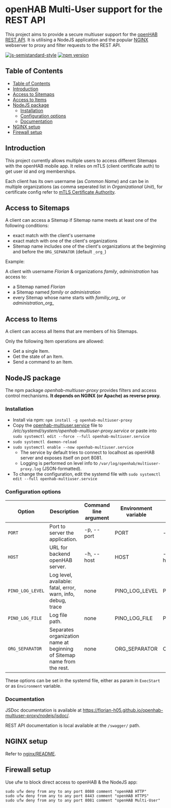 # openHAB Multi-User support for the REST API

This project aims to provide a secure multiuser support for the [openHAB REST API](https://www.openhab.org/docs/configuration/restdocs.html#openhab-rest-api).
It is utilising a NodeJS application and the popular [NGINX](https://www.nginx.com/) webserver to proxy and filter requests to the REST API.

[![js-semistandard-style](https://img.shields.io/badge/code%20style-semistandard-brightgreen.svg)](https://github.com/standard/semistandard)
[![npm version](https://badge.fury.io/js/openhab-multiuser-proxy.svg)](https://badge.fury.io/js/openhab-multiuser-proxy)

## Table of Contents
- [Table of Contents](#table-of-contents)
- [Introduction](#introduction)
- [Access to Sitemaps](#access-to-sitemaps)
- [Access to Items](#access-to-items)
- [NodeJS package](#nodejs-package)
  - [Installation](#installation)
  - [Configuration options](#configuration-options)
  - [Documentation](#documentation)
- [NGINX setup](#nginx-setup)
- [Firewall setup](#firewall-setup)

## Introduction

This project currently allows multiple users to access different Sitemaps with the openHAB mobile app.
It relies on mTLS (client certificate auth) to get user id and org memberships.

Each client has its own username (as *Common Name*) and can be in multiple organizations (as comma seperated list in *Organizational Unit*), for certificate config refer to [mTLS Certificate Authority](nginx/README.md#mtls-certificate-authority).

## Access to Sitemaps

A client can access a Sitemap if Sitemap name meets at least one of the following conditions:

- exact match with the client's username
- exact match with one of the client's organizations
- Sitemap name includes one of the client's organizations at the beginning and before the `ORG_SEPARATOR` (default `_org_`)

Example:

A client with username *Florian* & organizations *family*, *administration* has access to:

- a Sitemap named *Florian*
- a Sitemap named *family* or *administration*
- every Sitemap whose name starts with *familiy_org_* or *administration_org_*

## Access to Items

A client can access all Items that are members of his Sitemaps.

Only the following Item operations are allowed:

- Get a single Item.
- Get the state of an Item.
- Send a command to an Item.

## NodeJS package

The npm package *openhab-multiuser-proxy* provides filters and access control mechanisms.
**It depends on NGINX (or Apache) as reverse proxy.** 

### Installation
- Install via npm: ``npm install -g openhab-multiuser-proxy``
- Copy the [openhab-multiuser.service](nodejs/openhab-multiuser.service) file to */etc/systemd/system/openhab-multiuser-proxy.service* or paste into ``sudo systemctl edit --force --full openhab-multiuser.service``
- ``sudo systemctl daemon-reload``
- ``sudo systemctl enable --now openhab-multiuser.service``
  - The service by default tries to connect to localhost as openHAB server and exposes itself on port 8081.
  - Logging is performed on level info to ``/var/log/openhab/multiuser-proxy.log`` (JSON-formatted).
- To change the configuration, edit the systemd file with ``sudo systemctl edit --full openhab-multiuser.service``

### Configuration options

Option | Description | Command line argument | Environment variable | Example | Default
-|-|-|-|-|-
`PORT` | Port to server the application. | -p, --port | PORT | --port=8081 | ``8081``
`HOST` | URL for backend openHAB server. | -h, --host | HOST | --host=http://127.0.0.1:8080 | ``http://127.0.0.1:8080``
`PINO_LOG_LEVEL` | Log level, available: fatal, error, warn, info, debug, trace | none | PINO_LOG_LEVEL | PINO_LOG_LEVEL=info | ``info``
`PINO_LOG_FILE` | Log file path. | none | PINO_LOG_FILE | PINO_LOG_FILE=./pino.log | none, outputs to console
`ORG_SEPARATOR` | Separates organization name at beginning of Sitemap name from the rest. | none | ORG_SEPARATOR | ORG_SEPARATOR=_org_ | ``_org_``

These options can be set in the systemd file, either as param in ``ExecStart`` or as ``Environment`` variable.

### Documentation

JSDoc documentation is available at https://florian-h05.github.io/openhab-multiuser-proxy/nodejs/jsdoc/.

REST API documentation is local available at the ``/swagger/`` path.

## NGINX setup

Refer to [nginx/README](nginx/README.md).

## Firewall setup

Use ufw to block direct access to openHAB & the NodeJS app:
```shell
sudo ufw deny from any to any port 8080 comment "openHAB HTTP"
sudo ufw deny from any to any port 8443 comment "openHAB HTTPS"
sudo ufw deny from any to any port 8081 comment "openHAB Multi-User"
```

